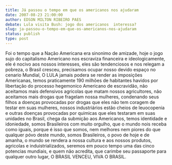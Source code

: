 ```yaml
---
title: Já passou o tempo em que os americanos nos ajudaram
date: 2007-08-23 21:00:00
author: EDSON MILTON RIBEIRO PAES
debate: Lula visita Bush: jogo dos americanos  interessa?
slug: ja-passou-o-tempo-em-que-os-americanos-nos-ajudaram
status: publish 
type: post
---
```


Foi o tempo que a Nação Americana era sinonimo de amizade, hoje o jogo sujo do capitalismo Americano nos escraviza financeira e ideologicamente, ele é nocivo aos nossos interesses, eles são tendenciosos e nos relegam a pobreza, o Brasil cresceu, precisamos ocupar nosso devido espaço no cenario Mundial, O LULA jamais podera se render as imposições Americanas, temos praticamente 190 milhões de habitantes havidos por libertação do processo hegemonico Americano de escravidão, não aceitamos mais defensivos agricolas que matam nossos agricultores, não aceitamos mais drogas que fragelam nossa mulheres, condenando seus filhos a doenças provocadas por drogas que eles não tem coragem de testar em suas mulheres, nossos industriários estão cheios de leuocopenia e outras doenças provocadas por quimicas que eles testaram em suas unidades no Brasil, chega da submição aos Americanos, temos identidade e idoniedade, somos Brasileiros com muito orgulho, que o mundo nois receba como iguais, porque é isso que somos, nem melhores nem piores do que qualquer póvo deste mundo, somos Brasileiros, o povo de hoje e de amanha, o mundo se rendera a nossa cultura e aos nossos produtos, agricolas e induistrializados, seremos em pouco tempo uma das cinco potencias mundiais, e quem não acredita, que carimbe seu passaporte para qualquer outro lugar, O BRASIL VENCEU, VIVA O BRASIL.
